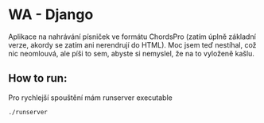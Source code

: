 # WA - Django

Aplikace na nahrávání písniček ve formátu ChordsPro (zatím úplně základní verze, akordy se zatím ani nerendrují do HTML). 
Moc jsem teď nestíhal, což nic neomlouvá, ale píši to sem, abyste si nemyslel, že na to vyloženě kašlu. 

## How to run: 
Pro rychlejší spouštění mám runserver executable

```
./runserver
```



